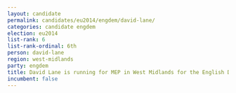 ```yaml
---
layout: candidate
permalink: candidates/eu2014/engdem/david-lane/
categories: candidate engdem
election: eu2014
list-rank: 6
list-rank-ordinal: 6th
person: david-lane
region: west-midlands
party: engdem
title: David Lane is running for MEP in West Midlands for the English Democrats
incumbent: false
---
```

